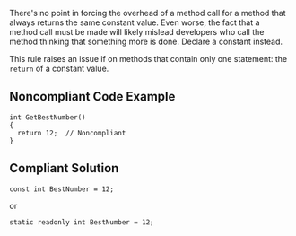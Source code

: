 
There's no point in forcing the overhead of a method call for a method that always returns the same constant value. Even worse, the fact that a<br>method call must be made will likely mislead developers who call the method thinking that something more is done. Declare a constant instead.

This rule raises an issue if on methods that contain only one statement: the `return` of a constant value.

## Noncompliant Code Example


    int GetBestNumber()
    {
      return 12;  // Noncompliant
    }


## Compliant Solution


    const int BestNumber = 12;


or


    static readonly int BestNumber = 12;

